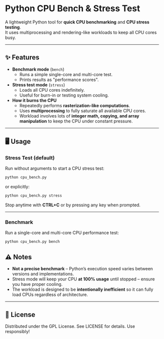 # Python CPU Bench & Stress Test

A lightweight Python tool for **quick CPU benchmarking** and **CPU stress testing**.  
It uses multiprocessing and rendering-like workloads to keep all CPU cores busy.  

---

## ✨ Features
- **Benchmark mode** (`bench`)
  - Runs a simple single-core and multi-core test.
  - Prints results as "performance scores".
- **Stress test mode** (`stress`)
  - Loads all CPU cores indefinitely.
  - Useful for burn-in or testing system cooling.
- **How it burns the CPU**  
  - Repeatedly performs **rasterization-like computations**.  
  - Uses **multiprocessing** to fully saturate all available CPU cores.  
  - Workload involves lots of **integer math, copying, and array manipulation** to keep the CPU under constant pressure.

---

## 🖥️ Usage

### Stress Test (default)
Run without arguments to start a CPU stress test:

```bash
python cpu_bench.py
```

or explicitly:

```bash
python cpu_bench.py stress
```

Stop anytime with **CTRL+C** or by pressing any key when prompted.

---

### Benchmark
Run a single-core and multi-core CPU performance test:

```bash
python cpu_bench.py bench
```

## ⚠️ Notes
- **Not a precise benchmark** – Python’s execution speed varies between versions and implementations.  
- Stress mode will keep your CPU **at 100% usage** until stopped – ensure you have proper cooling.  
- The workload is designed to be **intentionally inefficient** so it can fully load CPUs regardless of architecture.

---

## 📜 License
Distributed under the GPL License. See LICENSE for details.
Use responsibly!
